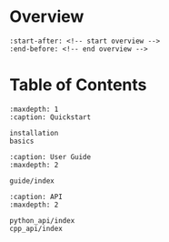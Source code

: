 # Overview

```{include} ../README.md
:start-after: <!-- start overview -->
:end-before: <!-- end overview -->
```

# Table of Contents

```{toctree} 
:maxdepth: 1
:caption: Quickstart 

installation
basics
```

```{toctree} 
:caption: User Guide 
:maxdepth: 2

guide/index
```

```{toctree} 
:caption: API 
:maxdepth: 2

python_api/index
cpp_api/index

```
